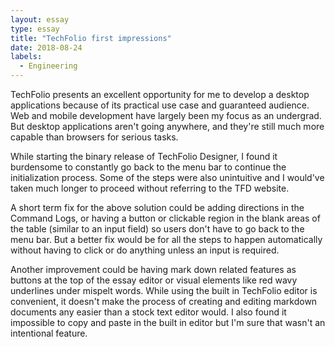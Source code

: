 ```yaml
---
layout: essay
type: essay
title: "TechFolio first impressions"
date: 2018-08-24
labels:
  - Engineering
---
```

TechFolio presents an excellent opportunity for me to develop a desktop applications because of its practical use case and guaranteed audience. Web and mobile development have largely been my focus as an undergrad. But desktop applications aren't going anywhere, and they're still much more capable than browsers for serious tasks. 

While starting the binary release of TechFolio Designer, I found it burdensome to constantly go back to the menu bar to continue the initialization process. Some of the steps were also unintuitive and I would've taken much longer to proceed without referring to the TFD website. 

A short term fix for the above solution could be adding directions in the Command Logs, or having a button or clickable region in the blank areas of the table (similar to an input field) so users don't have to go back to the menu bar. But a better fix would be for all the steps to happen automatically without having to click or do anything unless an input is required.  

Another improvement could be having mark down related features as buttons at the top of the essay editor or visual elements like red wavy underlines under mispelt words. While using the built in TechFolio editor is convenient, it doesn't make the process of creating and editing markdown documents any easier than a stock text editor would. I also found it impossible to copy and paste in the built in editor but I'm sure that wasn't an intentional feature. 